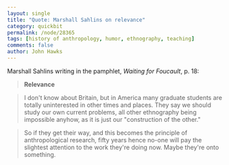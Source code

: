 ```yaml
---
layout: single 
title: "Quote: Marshall Sahlins on relevance" 
category: quickbit
permalink: /node/28365
tags: [history of anthropology, humor, ethnography, teaching] 
comments: false 
author: John Hawks 
---
```


Marshall Sahlins writing in the pamphlet, <em>Waiting for Foucault</em>, p. 18: 

<blockquote><strong>Relevance</strong></blockquote>

<blockquote>I don't know about Britain, but in America many graduate students are totally uninterested in other times and places. They say we should study our own current problems, all other ethnography being impossible anyhow, as it is just our "construction of the other." </blockquote>

<blockquote>So if they get their way, and this becomes the principle of anthropological research, fifty years hence no-one will pay the slightest attention to the work they're doing now. Maybe they're onto something.</blockquote>


